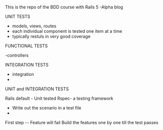 This is the repo of the BDD course with Rails 5 -Alpha blog


UNIT TESTS
- models, views, routes
- each individual component is tested one item at a time
- typically restuls in very good coverage

FUNCTIONAL TESTS

-controllers


INTEGRATION TESTS
- integration 
- 


UNIT and INTEGRATION TESTS


Rails 
default - Unit tested
Rspec- a testing framework


- Write out the scenario in a test file
- 
First step -- Feature will fail
Build the features one by one till the test passes

